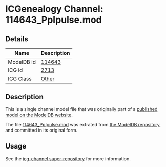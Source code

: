 # ICGenealogy Channel: 114643\_PpIpulse.mod

## Details

Name | Description
---- | -----------
ModelDB id | [114643](http://senselab.med.yale.edu/ModelDB/ShowModel.cshtml?model=114643)
ICG id | [2713](http://icg.neurotheory.ox.ac.uk/channels/other/2713)
ICG Class | [Other](http://icg.neurotheory.ox.ac.uk/channels/other)

## Description

This is a single channel model file that was originally part of a [published model on the ModelDB website](http://senselab.med.yale.edu/mModelDB/ShowModel.cshtml?model=114643).

The file [114643\_PpIpulse.mod](114643_PpIpulse.mod) was extrated from [the ModelDB repository](http://senselab.med.yale.edu/ModelDB/ShowModel.cshtml?model=114643), and committed in its original form.

## Usage

See the [icg-channel super-repository](https://github.com/icgenealogy/icg-channels) for more information.